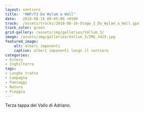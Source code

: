 ```yaml
---
layout: sentiero
title:  "HWP/T3 Da Wylam a Wall"
date:   2018-08-16 09:05:00 +0100
track:  /assets/tracks/2018-08-16-Stage_3_Da_Wylam_a_Wall.gpx
track_color: green
grid-gallery: /assets/img/galleries/Vallum_3/
image: /assets/img/galleries/Vallum_3/IMG_3429.jpg
featured_image:
    alt: alberi imponenti
    caption: alberi imponenti lungo il sentiero
categories:
- Estero
- Inghilterra
tags:
- Lunghe tratte
- Campagna
- Paesaggi
- Natura
- Pioggia
---
```


Terza tappa del Vallo di Adriano. 